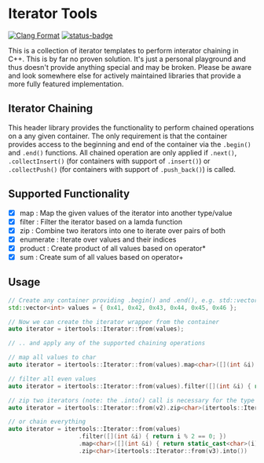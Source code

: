 # Iterator Tools
[![Clang Format](https://github.com/TumbleOwlee/itertools-cxx/actions/workflows/clang-format.yml/badge.svg)](https://github.com/TumbleOwlee/itertools-cxx/actions/workflows/clang-format.yml) [![status-badge](https://github-ci.code-ape.dev/api/badges/5/status.svg?workflow=test)](https://github-ci.code-ape.dev/repos/5)

This is a collection of iterator templates to perform interator chaining in C++. This is by far no proven solution. It's just a personal playground and thus doesn't provide anything special and may be broken. Please be aware and look somewhere else for actively maintained libraries that provide a more fully featured implementation.

## Iterator Chaining
This header library provides the functionality to perform chained operations on a any given container. The only requirement is that the container provides access to the beginning and end of the container via the `.begin()` and `.end()` functions. All chained operation are only applied if `.next()`, `.collectInsert()` (for containers with support of `.insert()`) or `.collectPush()` (for containers with support of `.push_back()`) is called.

## Supported Functionality
* [X] map : Map the given values of the iterator into another type/value
* [X] filter : Filter the iterator based on a lamda function
* [X] zip : Combine two iterators into one to iterate over pairs of both
* [X] enumerate : Iterate over values and their indices
* [X] product : Create product of all values based on operator*
* [X] sum : Create sum of all values based on operator+

## Usage
```C++
// Create any container providing .begin() and .end(), e.g. std::vector
std::vector<int> values = { 0x41, 0x42, 0x43, 0x44, 0x45, 0x46 };

// Now we can create the iterator wrapper from the container
auto iterator = itertools::Iterator::from(values);

// .. and apply any of the supported chaining operations

// map all values to char
auto iterator = itertools::Iterator::from(values).map<char>([](int &i) { return static_cast<char>(i); })

// filter all even values
auto iterator = itertools::Iterator::from(values).filter([](int &i) { return i % 2 == 0; })

// zip two iterators (note: the .into() call is necessary for the type change)
auto iterator = itertools::Iterator::from(v2).zip<char>(itertools::Iterator::from(v3).into())

// or chain everything
auto iterator = itertools::Iterator::from(values)
                    .filter([](int &i) { return i % 2 == 0; })
                    .map<char>([](int &i) { return static_cast<char>(i); })
                    .zip<char>(itertools::Iterator::from(v3).into())
```
